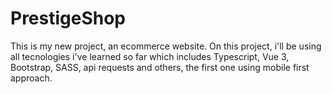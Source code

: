 # PrestigeShop
This is my new project, an ecommerce website. On this project, i'll be using all tecnologies i've learned so far which includes Typescript,  Vue 3, Bootstrap, SASS, api requests and others, the first one using mobile first approach.
